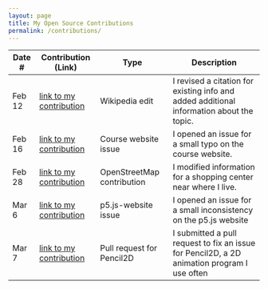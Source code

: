 ```yaml
---
layout: page
title: My Open Source Contributions
permalink: /contributions/
---
```


<!--
Type of the contribution should be "Wikipedia edit", "OpenStreet Map feature", "Documentation", "Course website", "Blog",
"Browser Add-on", etc.

The description should include a brief summary of what you did.

The link should bring us to a public page that shows your contribution. 

Replace the first row with your own contribution. 

-->





| Date # | Contribution (Link)| Type| Description|
| --- | --- | --- | --- |
| Feb 12 | [link to my contribution](https://en.wikipedia.org/w/index.php?title=%C5%8Cokayama_Station&diff=prev&oldid=1138972510) | Wikipedia edit | I revised a citation for existing info and added additional information about the topic. |
| Feb 16 | [link to my contribution](https://github.com/joannakl/ossd/issues/47) | Course website issue | I opened an issue for a small typo on the course website. |
| Feb 28 | [link to my contribution](https://www.openstreetmap.org/changeset/133131060) | OpenStreetMap contribution | I modified information for a shopping center near where I live. |
| Mar 6 | [link to my contribution](https://github.com/processing/p5.js-website/issues/1334) | p5.js-website issue | I opened an issue for a small inconsistency on the p5.js website |
| Mar 7 | [link to my contribution](https://github.com/pencil2d/pencil/pull/1750) | Pull request for Pencil2D | I submitted a pull request to fix an issue for Pencil2D, a 2D animation program I use often |
